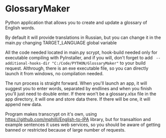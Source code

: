 # GlossaryMaker
Python application that allows you to create and update a glossary of English words.

By default it will provide translations in Russian, but you can change it in the main.py changing TARGET_LANGUAGE global variable

All the code needed located in main.py scrypt, hook-build needed only for executable compiling with PyInstaller, and if you will, don't forget to add ` --additional-hooks-dir "C:/Code/PYTHON/GlossaryMaker"` to your build request.
Althrough, there is an exe executable file, so you can directly launch it from windows, no compilation needed.

The run process is straight forward.
When you'll launch an app, it will suggest you to enter words, separated by endlines and when you finish you'll just need to double enter.
If there won't be a glossary.xlsx file in the app directory, it will one and store data there. If there will be one, it will append new data.

Program makes transcrypt on it's own, using https://github.com/mphilli/English-to-IPA library, but for transaltion and example sentences it uses web services, so you should be aware of getting banned or restricted because of large number of requests.

